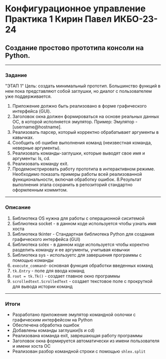 # Конфигурационное управление Практика 1 Кирин Павел ИКБО-23-24

## Создание простово прототипа консоли на Python.

____

### **Задание**

"ЭТАП 1" Цель: создать минимальный прототип. Большинство функций в нем пока представляют собой заглушки, но диалог с пользователем уже поддерживается.

1. Приложение должно быть реализовано в форме графического интерфейса (GUI).
2. Заголовок окна должен формироваться на основе реальных данных ОС, в которой исполняется эмулятор. Пример: Эмулятор - [username@hostname].
3. Реализовать парсер, который корректно обрабатывает аргументы в кавычках.
4. Сообщить об ошибке выполнения команд (неизвестная команда, неверные аргументы).
5. Реализовать команды-заглушки, которые выводят свое имя и аргументы: ls, cd.
6. Реализовать команду exit.
7. Продемонстрировать работу прототипа в интерактивном режиме. Необходимо показать примеры работы всей реализованной функциональности, включая обработку ошибок.
8.Результат выполнения этапа сохранить в репозиторий стандартно оформленным коммитом.



____


### **Описание**

1. Библиотека OS нужна для работы с операционной сиситемой
2. Библиотека socket - в данном коде используется чтобы узнать имя хоста
3. Библиотека tkinter - Стандартная библиотека Python для создания графического интерфейса (GUI)
4. Библиотека sxlex - в данном коде используется чтобы коректно разделить команду и ее аргументы, учитывая ковычки
5. Библиотека sys - используетс для завершения программы с помощью команды
6. `execute_command`- основная функция обработки введенных команд 
7. `tk.Entry` - поле для ввода команд
8. `root = tk.Tk()` - создает главное окно программы 
9. `scrolledtext.ScrolledText` - создает текстовое поле с прокруткой для вывода истории команд
____


### **Итоги**

- Разработано приложение эмулятор командной оолочки с графическим интерфейсом на Python
- Обеспечена обработка ошибок 
- Добавлены команды заглушки(ls и cd)
- Реализована команда exit, заврешающая работу программы 
- Заголовок окна формируется автоматически из имени пользователя и имени хоста ОС
- Реализован разбор командной строки с помощью `shlex.split`





